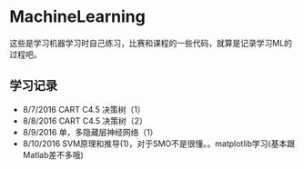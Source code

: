 # MachineLearning

这些是学习机器学习时自己练习，比赛和课程的一些代码，就算是记录学习ML的过程吧。

## 学习记录
* 8/7/2016 CART  C4.5 决策树（1）
* 8/8/2016 CART  C4.5 决策树（2）
* 8/9/2016 单，多隐藏层神经网络（1）
* 8/10/2016 SVM原理和推导(1)，对于SMO不是很懂。。matplotlib学习(基本跟Matlab差不多哦)